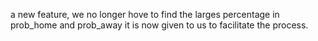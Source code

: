 a new feature, we no longer hove to find the larges percentage in prob_home and prob_away it is now given to us to facilitate the process.
